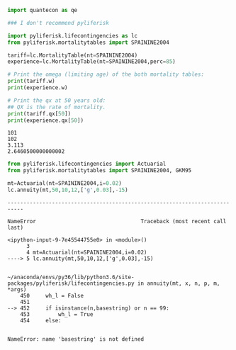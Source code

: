 

```python
import quantecon as qe

```


```python
### I don't recommend pyliferisk

import pyliferisk.lifecontingencies as lc
from pyliferisk.mortalitytables import SPAININE2004
```


```python
tariff=lc.MortalityTable(nt=SPAININE2004)
experience=lc.MortalityTable(nt=SPAININE2004,perc=85)

# Print the omega (limiting age) of the both mortality tables:
print(tariff.w)
print(experience.w)

# Print the qx at 50 years old:
## QX is the rate of mortality.
print(tariff.qx[50])
print(experience.qx[50])
```

    101
    102
    3.113
    2.6460500000000002



```python
from pyliferisk.lifecontingencies import Actuarial
from pyliferisk.mortalitytables import SPAININE2004, GKM95

mt=Actuarial(nt=SPAININE2004,i=0.02)
lc.annuity(mt,50,10,12,['g',0.03],-15)
```


    ---------------------------------------------------------------------------

    NameError                                 Traceback (most recent call last)

    <ipython-input-9-7e45544755e0> in <module>()
          3 
          4 mt=Actuarial(nt=SPAININE2004,i=0.02)
    ----> 5 lc.annuity(mt,50,10,12,['g',0.03],-15)
    

    ~/anaconda/envs/py36/lib/python3.6/site-packages/pyliferisk/lifecontingencies.py in annuity(mt, x, n, p, m, *args)
        450     wh_l = False
        451 
    --> 452     if isinstance(n,basestring) or n == 99:
        453         wh_l = True
        454     else:


    NameError: name 'basestring' is not defined

